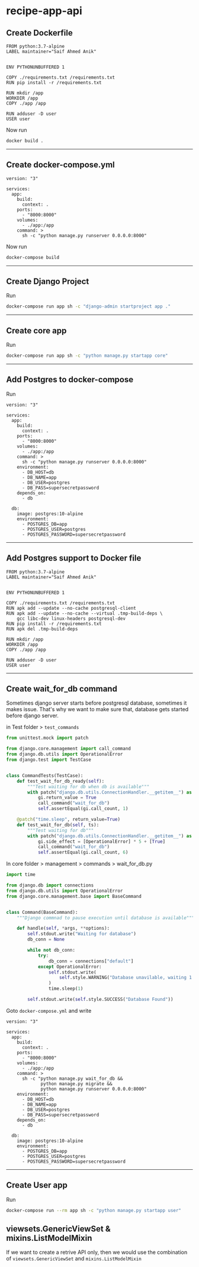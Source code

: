 # recipe-app-api

## Create Dockerfile

```docker
FROM python:3.7-alpine
LABEL maintainer="Saif Ahmed Anik"


ENV PYTHONUNBUFFERED 1

COPY ./requirements.txt /requirements.txt
RUN pip install -r /requirements.txt

RUN mkdir /app
WORKDIR /app
COPY ./app /app

RUN adduser -D user
USER user
```

Now run

```bash
docker build .
```

---

## Create docker-compose.yml

```docker
version: "3"

services:
  app:
    build:
      context: .
    ports:
      - "8000:8000"
    volumes:
      - ./app:/app
    command: >
      sh -c "python manage.py runserver 0.0.0.0:8000"
```

Now run

```bash
docker-compose build
```

---

## Create Django Project

Run

```bash
docker-compose run app sh -c "django-admin startproject app ."
```

---

## Create core app

Run

```bash
docker-compose run app sh -c "python manage.py startapp core"
```

---

## Add Postgres to docker-compose

Run

```docker
version: "3"

services:
  app:
    build:
      context: .
    ports:
      - "8000:8000"
    volumes:
      - ./app:/app
    command: >
      sh -c "python manage.py runserver 0.0.0.0:8000"
    environment:
      - DB_HOST=db
      - DB_NAME=app
      - DB_USER=postgres
      - DB_PASS=supersecretpassword
    depends_on:
      - db

  db:
    image: postgres:10-alpine
    environment:
      - POSTGRES_DB=app
      - POSTGRES_USER=postgres
      - POSTGRES_PASSWORD=supersecretpassword

```

---

## Add Postgres support to Docker file

```docker
FROM python:3.7-alpine
LABEL maintainer="Saif Ahmed Anik"


ENV PYTHONUNBUFFERED 1

COPY ./requirements.txt /requirements.txt
RUN apk add --update --no-cache postgresql-client
RUN apk add --update --no-cache --virtual .tmp-build-deps \
    gcc libc-dev linux-headers postgresql-dev
RUN pip install -r /requirements.txt
RUN apk del .tmp-build-deps

RUN mkdir /app
WORKDIR /app
COPY ./app /app

RUN adduser -D user
USER user
```

---

## Create wait_for_db command

Sometimes django server starts before postgresql database, sometimes it makes issue. That's why we want to make sure that, database gets started before django server.

in Test folder > `test_commands`

```python
from unittest.mock import patch

from django.core.management import call_command
from django.db.utils import OperationalError
from django.test import TestCase


class CommandTests(TestCase):
    def test_wait_for_db_ready(self):
        """Test waiting for db when db is available"""
        with patch("django.db.utils.ConnectionHandler.__getitem__") as gi:
            gi.return_value = True
            call_command("wait_for_db")
            self.assertEqual(gi.call_count, 1)

    @patch("time.sleep", return_value=True)
    def test_wait_for_db(self, ts):
        """Test waiting for db"""
        with patch("django.db.utils.ConnectionHandler.__getitem__") as gi:
            gi.side_effect = [OperationalError] * 5 + [True]
            call_command("wait_for_db")
            self.assertEqual(gi.call_count, 6)
```

In core folder > management > commands > wait_for_db.py

```python
import time

from django.db import connections
from django.db.utils import OperationalError
from django.core.management.base import BaseCommand


class Command(BaseCommand):
    """Django commnad to pause execution until database is available"""

    def handle(self, *args, **options):
        self.stdout.write("Waiting for database")
        db_conn = None

        while not db_conn:
            try:
                db_conn = connections["default"]
            except OperationalError:
                self.stdout.write(
                    self.style.WARNING("Database unavilable, waiting 1 second...")
                )
                time.sleep(1)

        self.stdout.write(self.style.SUCCESS("Database Found"))
```

Goto `docker-compose.yml` and write

```docker
version: "3"

services:
  app:
    build:
      context: .
    ports:
      - "8000:8000"
    volumes:
      - ./app:/app
    command: >
      sh -c "python manage.py wait_for_db &&
             python manage.py migrate &&
             python manage.py runserver 0.0.0.0:8000"
    environment:
      - DB_HOST=db
      - DB_NAME=app
      - DB_USER=postgres
      - DB_PASS=supersecretpassword
    depends_on:
      - db

  db:
    image: postgres:10-alpine
    environment:
      - POSTGRES_DB=app
      - POSTGRES_USER=postgres
      - POSTGRES_PASSWORD=supersecretpassword
```

---

## Create User app

Run

```bash
docker-compose run --rm app sh -c "python manage.py startapp user"
```

## viewsets.GenericViewSet & mixins.ListModelMixin

If we want to create a retrive API only, then we would use the combination of `viewsets.GenericViewSet` and `mixins.ListModelMixin`
